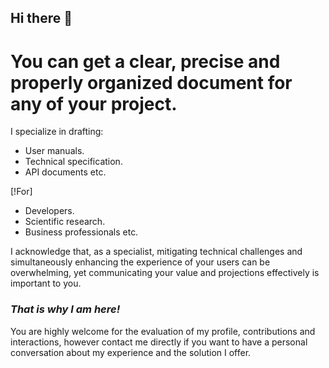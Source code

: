 ## Hi there 👋
# You can get a clear, precise and properly organized document for any of your project. 

I specialize in drafting: 
+ User manuals.
+ Technical specification.
+  API documents etc.
  
  [!For]
  
* Developers.
* Scientific research.
*  Business professionals etc. 

I acknowledge that, as a specialist, mitigating technical challenges and simultaneously enhancing the experience of your users can be overwhelming, yet communicating your value and projections effectively is important to you. 
### _That is why I am here!_

You are highly welcome for the evaluation of my profile, contributions and interactions, however contact me directly if you want to have a personal conversation about my experience and the solution I offer. 
<!--
**Good-Soma/Good-Soma** is a ✨ _special_ ✨ repository because its `README.md` (this file) appears on your GitHub profile.

Here are some ideas to get you started:

- 🔭 I’m currently working on ...
- 🌱 I’m currently learning ...
- 👯 I’m looking to collaborate on ...
- 🤔 I’m looking for help with ...
- 💬 Ask me about ...
- 📫 How to reach me: ...
- 😄 Pronouns: ...
- ⚡ Fun fact: ...
-->
